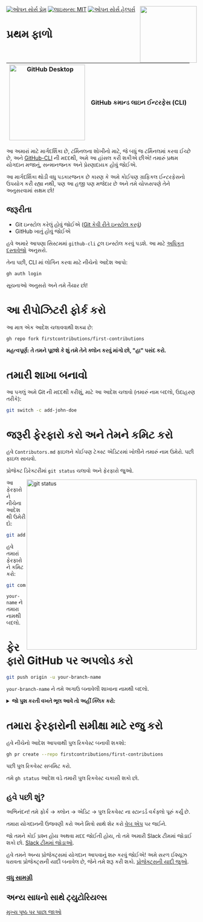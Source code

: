 [![ઓપન સોર્સ પ્રેમ](https://badges.frapsoft.com/os/v1/open-source.svg?v=103)](https://github.com/ellerbrock/open-source-badges/)
[<img align="right" width="150" src="https://firstcontributions.github.io/assets/gui-tool-tutorials/github-desktop-tutorial/join-slack-team.png">](https://join.slack.com/t/firstcontributors/shared_invite/enQtNjkxNzQwNzA2MTMwLTVhMWJjNjg2ODRlNWZhNjIzYjgwNDIyZWYwZjhjYTQ4OTBjMWM0MmFhZDUxNzBiYzczMGNiYzcxNjkzZDZlMDM)
[![લાઇસન્સ: MIT](https://img.shields.io/badge/License-MIT-green.svg)](https://opensource.org/licenses/MIT)
[![ઓપન સોર્સ હેલ્પર્સ](https://www.codetriage.com/roshanjossey/first-contributions/badges/users.svg)](https://www.codetriage.com/roshanjossey/first-contributions)

# પ્રથમ ફાળો

| <img alt="GitHub Desktop" src="https://cdn.icon-icons.com/icons2/2157/PNG/512/github_git_hub_logo_icon_132878.png" width="200"> | GitHub કમાન્ડ લાઇન ઈન્ટરફેસ (CLI) |
| ------------------------------------------------------------------------------------------------------------------------------- | --------------------------------- |

આ અમારાં માટે માર્ગદર્શિકા છે, ટર્મિનલના શોખીનો માટે, જે બધું જ ટર્મિનલમાં કરવા ઈચ્છે છે, અને [GitHub-CLI](https://cli.github.com/) ની મદદથી, અમે આ હાંસલ કરી શકીએ છીએ! તમારું પ્રથમ યોગદાન મજાનું, સન્માનજનક અને પ્રેરણાદાયક હોવું જોઈએ.

આ માર્ગદર્શિકા થોડી વધુ પડકારજનક છે કારણ કે અમે કોઈપણ ગ્રાફિકલ ઈન્ટરફેસનો ઉપયોગ કરી રહ્યા નથી, પણ આ હજી પણ મજેદાર છે અને તમે ચોક્કસપણે તેને અનુસરવામાં સક્ષમ છો!

## જરૂરીતા

- Git ઇન્સ્ટોલ કરેલું હોવું જોઈએ ([Git કેવી રીતે ઇન્સ્ટોલ કરવું](https://git-scm.com/downloads))
- GitHub ખાતું હોવું જોઈએ

હવે અમારે આપણા સિસ્ટમમાં `github-cli` ટૂલ ઇન્સ્ટોલ કરવું પડશે. આ માટે [અધિકૃત દસ્તાવેજો](https://github.com/cli/cli#installation) અનુસરો.

તેના પછી, CLI માં લોગિન કરવા માટે નીચેનો આદેશ આપો:

```bash
gh auth login
```

સૂચનાઓ અનુસરો અને તમે તૈયાર છો!

# આ રીપોઝિટરી ફોર્ક કરો

આ માત્ર એક આદેશ ચલાવવાથી શક્ય છે:

```bash
gh repo fork firstcontributions/first-contributions
```

**મહત્વપૂર્ણ: તે તમને પૂછશે કે શું તમે તેને ક્લોન કરવું માંગો છો, "હા" પસંદ કરો.**

# તમારી શાખા બનાવો

આ પગલું અમે Git ની મદદથી કરીશું, માટે આ આદેશ ચલાવો (તમારું નામ બદલો, ઉદાહરણ તરીકે):

```bash
git switch -c add-john-doe
```

# જરૂરી ફેરફારો કરો અને તેમને કમિટ કરો

હવે `Contributors.md` ફાઇલને કોઈપણ ટેક્સ્ટ એડિટરમાં ખોલીને તમારું નામ ઉમેરો. પછી ફાઇલ સાચવો.

પ્રોજેક્ટ ડિરેક્ટરીમાં `git status` ચલાવો અને ફેરફારો જુઓ.

<img align="right" width="450" src="https://firstcontributions.github.io/assets/Readme/git-status.png" alt="git status" />

આ ફેરફારોને નીચેના આદેશથી ઉમેરી દો:

```bash
git add Contributors.md
```

હવે તમારાં ફેરફારોને કમિટ કરો:

```bash
git commit -m "Add your-name to Contributors list"
```

`your-name` ને તમારા નામથી બદલો.

# ફેરફારો GitHub પર અપલોડ કરો

```bash
git push origin -u your-branch-name
```

`your-branch-name` ને તમે અગાઉ બનાવેલી શાખાના નામથી બદલો.

<details>
<summary> <strong>જો પુશ કરતી વખતે ભૂલ આવે તો અહીં ક્લિક કરો:</strong> </summary>

- ### ઓથન્ટિકેશન ભૂલ
     <pre>remote: Support for password authentication was removed on August 13, 2021. Please use a personal access token instead.
  remote: Please see https://github.blog/2020-12-15-token-authentication-requirements-for-git-operations/ for more information.
  fatal: Authentication failed for 'https://github.com/<your-username>/first-contributions.git/'</pre>
  તમારા GitHub એકાઉન્ટમાં SSH કી કેવી રીતે ઉમેરવી તે જાણવા માટે [GitHub ની ટ્યુટોરિયલ](https://docs.github.com/en/authentication/connecting-to-github-with-ssh/adding-a-new-ssh-key-to-your-github-account) જુઓ.

</details>

# તમારા ફેરફારોની સમીક્ષા માટે રજુ કરો

હવે નીચેનો આદેશ આપવાથી પુલ રિકવેસ્ટ બનાવી શકશો:

```bash
gh pr create --repo firstcontributions/first-contributions
```

પછી પુલ રિકવેસ્ટ સબમિટ કરો.

તમે `gh status` આદેશ વડે તમારી પુલ રિકવેસ્ટ ચકાસી શકો છો.

## હવે પછી શું?

અભિનંદન! તમે ફોર્ક -> ક્લોન -> એડિટ -> પુલ રિકવેસ્ટ ના સ્ટાન્ડર્ડ વર્કફ્લો પૂરું કર્યું છે.

તમારા યોગદાનની ઉજવણી કરો અને મિત્રો સાથે શેર કરો [વેબ એપ](https://firstcontributions.github.io/#social-share) પર જઈને.

જો તમને કોઈ પ્રશ્ન હોય અથવા મદદ જોઈતી હોય, તો તમે અમારી Slack ટીમમાં જોડાઈ શકો છો. [Slack ટીમમાં જોડાઓ](https://join.slack.com/t/firstcontributors/shared_invite/zt-vchl8cde-S0KstI_jyCcGEEj7rSTQiA).

હવે તમને અન્ય પ્રોજેક્ટ્સમાં યોગદાન આપવાનું શરુ કરવું જોઈએ! અમે સરળ ઈશ્યૂઝ ધરાવતા પ્રોજેક્ટ્સની યાદી બનાવેલ છે, જેને તમે શરૂ કરી શકો. [પ્રોજેક્ટ્સની યાદી જુઓ](https://firstcontributions.github.io/#project-list).

### [વધુ સામગ્રી](additional-material/git_workflow_scenarios/additional-material.md)

## અન્ય સાધનો સાથે ટ્યુટોરિયલ્સ

[મુખ્ય પૃષ્ઠ પર પાછા જાઓ](https://github.com/firstcontributions/first-contributions#tutorials-using-other-tools)
